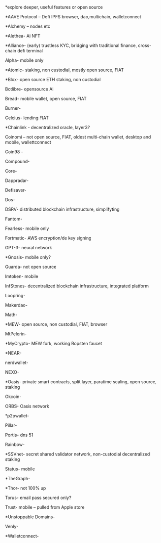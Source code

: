 *explore deeper, useful features or open source 

*AAVE Protocol – Defi IPFS browser, dao,multichain, walletconnect

*Alchemy – nodes etc

*Alethea- Ai NFT

*Alliance- (early) trustless KYC, bridging with traditional finance, cross-chain defi terminal

Alpha- mobile only

*Atomic- staking, non custodial, mostly open source, FIAT

*Blox- open source ETH staking, non custodial

Botlibre- opensource Ai

Bread- mobile wallet, open source, FIAT

Burner-

Celcius- lending FIAT

*Chainlink - decentralized oracle, layer3?

Coinomi – not open source, FIAT, oldest multi-chain wallet, desktop and mobile, wallettconnect

Coin98 -

Compound-

Core-

Dappradar-

Defisaver-

Dos-

DSRV- distributed blockchain infrastructure, simplifyting

Fantom-

Fearless- mobile only

Fortmatic- AWS encryption/de key signing

GPT-3- neural network

*Gnosis- mobile only?

Guarda- not open source

Imtoken- mobile

InfStones- decentralized blockchain infrastructure, integrated platform

Loopring-

Makerdao-

Math-

*MEW- open source, non custodial, FIAT, browser 

MtPelerin-

*MyCrypto- MEW fork, working Ropsten faucet

*NEAR-

nerdwallet- 

NEXO-

*Oasis- private smart contracts, split layer, paratime scaling, open source, staking

Okcoin-

ORBS- Oasis network

*p2pwallet-

Pillar-

Portis- dns 51

Rainbow-

*SSVnet- secret shared validator network, non-custodial decentralized staking

Status- mobile

*TheGraph- 

*Thor-  not 100% up

Torus- email pass secured only?

Trust- mobile – pulled from Apple store

*Unstoppable Domains- 

Venly-

*Walletconnect- 
